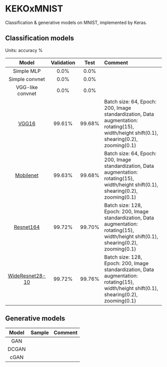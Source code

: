 [vgg16]: https://github.com/Curt-Park/handwritten_digit_recognition/blob/master/vgg16.py
[mobilenet]: https://github.com/Curt-Park/handwritten_digit_recognition/blob/master/mobilenet.py
[resnet164]: https://github.com/Curt-Park/handwritten_digit_recognition/blob/master/resnet164.py
[wideresnet28-10]: https://github.com/Curt-Park/handwritten_digit_recognition/blob/master/wide_resnet_28_10.py

# KEKOxMNIST
Classification & generative models on MNIST, implemented by Keras.

## Classification models

Units: accuracy %

|Model|Validation|Test|Comment|
|:-:|:-:|:-:|:-|
|Simple MLP|0.0%|0.0%||
|Simple convnet|0.0%|0.0%||
|VGG-like convnet|0.0%|0.0%||
|[VGG16][vgg16]|99.61%|99.68%|Batch size: 64, Epoch: 200, Image standardization, Data augmentation: rotating(15), width/height shift(0.1), shearing(0.2), zooming(0.1)|
|[Mobilenet][mobilenet]|99.63%|99.68%|Batch size: 64, Epoch: 200, Image standardization, Data augmentation: rotating(15), width/height shift(0.1), shearing(0.2), zooming(0.1)|
|[Resnet164][resnet164]|99.72%|99.70%|Batch size: 128, Epoch: 200, Image standardization, Data augmentation: rotating(15), width/height shift(0.1), shearing(0.2), zooming(0.1)|
|[WideResnet28-10][wideresnet28-10]|99.72%|99.76%|Batch size: 128, Epoch: 200, Image standardization, Data augmentation: rotating(15), width/height shift(0.1), shearing(0.2), zooming(0.1)|

## Generative models

|Model|Sample|Comment|
|:-:|:-:|:-|
|GAN|||
|DCGAN|||
|cGAN|||
